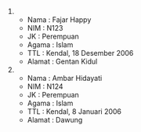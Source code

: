 1. - Nama   : Fajar Happy
   - NIM    : N123
   - JK     : Perempuan
   - Agama  : Islam
   - TTL    : Kendal, 18 Desember 2006
   - Alamat : Gentan Kidul

2. - Nama   : Ambar Hidayati
   - NIM    : N124
   - JK     : Perempuan
   - Agama  : Islam
   - TTL    : Kendal, 8 Januari 2006
   - Alamat : Dawung
